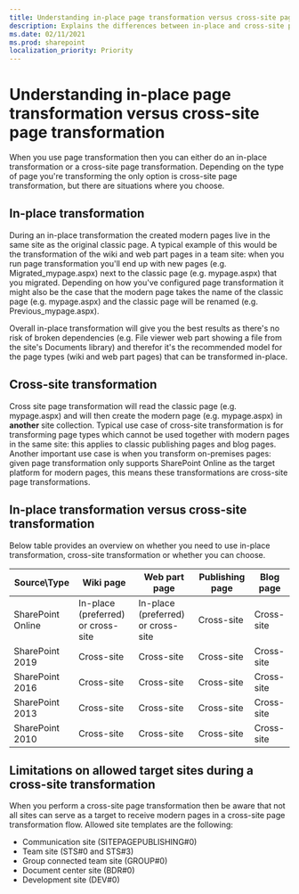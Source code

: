 ```yaml
---
title: Understanding in-place page transformation versus cross-site page transformation
description: Explains the differences between in-place and cross-site page transformation and when to use which one
ms.date: 02/11/2021
ms.prod: sharepoint
localization_priority: Priority
---
```


# Understanding in-place page transformation versus cross-site page transformation

When you use page transformation then you can either do an in-place transformation or a cross-site page transformation. Depending on the type of page you're transforming the only option is cross-site page transformation, but there are situations where you choose.

## In-place transformation

During an in-place transformation the created modern pages live in the same site as the original classic page. A typical example of this would be the transformation of the wiki and web part pages in a team site: when you run page transformation you'll end up with new pages (e.g. Migrated_mypage.aspx) next to the classic page (e.g. mypage.aspx) that you migrated. Depending on how you've configured page transformation it might also be the case that the modern page takes the name of the classic page (e.g. mypage.aspx) and the classic page will be renamed (e.g. Previous_mypage.aspx).

Overall in-place transformation will give you the best results as there's no risk of broken dependencies (e.g. File viewer web part showing a file from the site's Documents library) and therefor it's the recommended model for the page types (wiki and web part pages) that can be transformed in-place.

## Cross-site transformation

Cross site page transformation will read the classic page (e.g. mypage.aspx) and will then create the modern page (e.g. mypage.aspx) in **another** site collection. Typical use case of cross-site transformation is for transforming page types which cannot be used together with modern pages in the same site: this applies to classic publishing pages and blog pages. Another important use case is when you transform on-premises pages: given page transformation only supports SharePoint Online as the target platform for modern pages, this means these transformations are cross-site page transformations.

## In-place transformation versus cross-site transformation

Below table provides an overview on whether you need to use in-place transformation, cross-site transformation or whether you can choose.

Source\Type       | Wiki page | Web part page | Publishing page | Blog page 
------------------|-----------|---------------|-----------------|-----------
SharePoint Online | In-place (preferred) or cross-site | In-place (preferred) or cross-site | Cross-site | Cross-site
SharePoint 2019 | Cross-site | Cross-site | Cross-site | Cross-site
SharePoint 2016 | Cross-site | Cross-site | Cross-site | Cross-site
SharePoint 2013 | Cross-site | Cross-site | Cross-site | Cross-site
SharePoint 2010 | Cross-site | Cross-site | Cross-site | Cross-site

## Limitations on allowed target sites during a cross-site transformation

When you perform a cross-site page transformation then be aware that not all sites can serve as a target to receive modern pages in a cross-site page transformation flow. Allowed site templates are the following:

- Communication site (SITEPAGEPUBLISHING#0)
- Team site (STS#0 and STS#3)
- Group connected team site (GROUP#0)
- Document center site (BDR#0)
- Development site (DEV#0)
